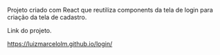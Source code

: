 Projeto criado com React que reutiliza components da tela de login para criação da tela de cadastro.

Link do projeto.

https://luizmarcelolm.github.io/login/

